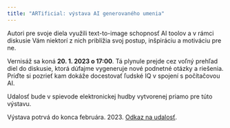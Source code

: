 ```yaml
---
title: "ARTificial: výstava AI generovaného umenia"
---
```

Autori pre svoje diela využili text-to-image schopnosť AI toolov a v rámci diskusie Vám niektorí z nich priblížia svoj postup, inšpiráciu a motiváciu pre ne.

Vernisáž sa koná **20. 1. 2023 o 17:00**. Tá plynule prejde cez voľný prehľad diel do diskusie, ktorá dúfajme vygeneruje nové podnetné otázky a riešenia. Príďte si pozrieť kam dokáže docestovať ľudské IQ v spojení s počítačovou AI.

Udalosť bude v spievode elektronickej hudby vytvorenej priamo pre túto výstavu.

Výstava potrvá do konca februára. 2023. [O﻿dkaz na udalosť](https://www.facebook.com/events/697778521929420).
